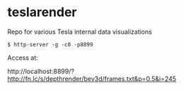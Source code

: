 # teslarender
Repo for various Tesla internal data visualizations

```
$ http-server -g -c0 -p8899

```

Access at:

http://localhost:8899/?http://fn.lc/s/depthrender/bev3d/frames.txt&p=0.5&i=245
